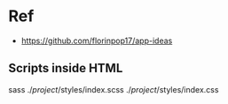  # Ref
 - https://github.com/florinpop17/app-ideas
 ## Scripts inside HTML

 sass ./*project*/styles/index.scss ./*project*/styles/index.css
